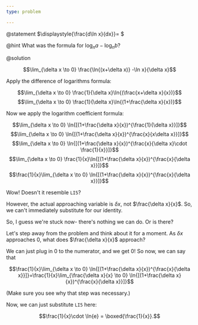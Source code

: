 ```yaml
---
type: problem

---
```


@statement
$\displaystyle{\frac{d\ln x}{dx}}= \$

@hint
What was the formula for $\log_n{a} - \log_n{b}$?

@solution

$$\lim_{\delta x \to 0} \frac{\ln{(x+\delta x)} -\ln x}{\delta x}$$

Apply the difference of logarithms formula:

$$\lim_{\delta x \to 0} \frac{1}{\delta x}\ln{(\frac{x+\delta x}{x})}$$
$$\lim_{\delta x \to 0} \frac{1}{\delta x}\ln{(1+\frac{\delta x}{x})}$$

Now we apply the logarithm coefficient formula:

$$\lim_{\delta x \to 0} \ln{[(1+\frac{\delta x}{x})^{\frac{1}{\delta x}}]}$$
$$\lim_{\delta x \to 0} \ln{[(1+\frac{\delta x}{x})^{\frac{x}{x\delta x}}]}$$
$$\lim_{\delta x \to 0} \ln{[(1+\frac{\delta x}{x})^{\frac{x}{\delta x}\cdot \frac{1}{x}}]}$$
$$\lim_{\delta x \to 0} \frac{1}{x}\ln{[(1+\frac{\delta x}{x})^{\frac{x}{\delta x}}]}$$
$$\frac{1}{x}\lim_{\delta x \to 0} \ln{[(1+\frac{\delta x}{x})^{\frac{x}{\delta x}}]}$$

Wow! Doesn\'t it resemble `LI5`?

However, the actual approaching variable is $\delta x$, not
$\frac{\delta x}{x}$. So, we can\'t immediately substitute for our
identity.

So, I guess we\'re stuck now- there\'s nothing we can do. Or is
there?

Let\'s step away from the problem and think about it for a moment.
As $\delta x$ approaches 0, what does $\frac{\delta x}{x}$ approach?

We can just plug in 0 to the numerator, and we get 0! So now, we can
say that

$$\frac{1}{x}\lim_{\delta x \to 0} \ln{[(1+\frac{\delta x}{x})^{\frac{x}{\delta x}}]}=\frac{1}{x}\lim_{\frac{\delta x}{x} \to 0} \ln{[(1+\frac{\delta x}{x})^{\frac{x}{\delta x}}]}$$

(Make sure you see why that step was necessary.)

Now, we can just substitute `LI5` here:

$$\frac{1}{x}\cdot \ln{e} = \boxed{\frac{1}{x}}.$$

